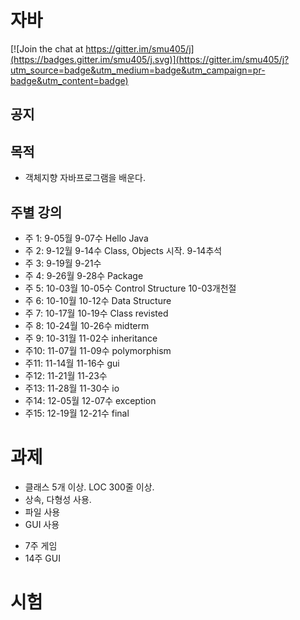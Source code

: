 # 자바

[![Join the chat at https://gitter.im/smu405/j](https://badges.gitter.im/smu405/j.svg)](https://gitter.im/smu405/j?utm_source=badge&utm_medium=badge&utm_campaign=pr-badge&utm_content=badge)

## 공지

## 목적

* 객체지향 자바프로그램을 배운다.

## 주별 강의

* 주 1:  9-05월  9-07수 Hello Java
* 주 2:  9-12월  9-14수 Class, Objects 시작. 9-14추석
* 주 3:  9-19월  9-21수 
* 주 4:  9-26월  9-28수 Package
* 주 5: 10-03월 10-05수 Control Structure 10-03개천절
* 주 6: 10-10월 10-12수 Data Structure
* 주 7: 10-17월 10-19수 Class revisted
* 주 8: 10-24월 10-26수 midterm
* 주 9: 10-31월 11-02수 inheritance
* 주10: 11-07월 11-09수 polymorphism
* 주11: 11-14월 11-16수 gui
* 주12: 11-21월 11-23수 
* 주13: 11-28월 11-30수 io
* 주14: 12-05월 12-07수 exception
* 주15: 12-19월 12-21수 final

# 과제
* 클래스 5개 이상. LOC 300줄 이상.
* 상속, 다형성 사용.
* 파일 사용
* GUI 사용
- 7주 게임
- 14주 GUI

# 시험

